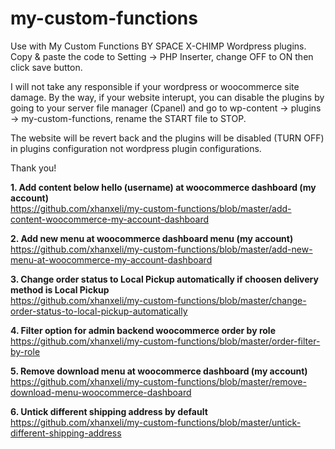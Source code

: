 # my-custom-functions

Use with My Custom Functions BY SPACE X-CHIMP Wordpress plugins. Copy & paste the code to Setting -> PHP Inserter, 
change OFF to ON then click save button.

I will not take any responsible if your wordpress or woocommerce site damage. By the way, if your website interupt, you can disable
the plugins by going to your server file manager (Cpanel) and go to wp-content -> plugins -> my-custom-functions, rename the START
file to STOP.

The website will be revert back and the plugins will be disabled (TURN OFF) in plugins configuration not wordpress plugin configurations.

Thank you!

<strong>1. Add content below hello (username) at woocommerce dashboard (my account)</strong><br>
https://github.com/xhanxeli/my-custom-functions/blob/master/add-content-woocommerce-my-account-dashboard

<strong>2. Add new menu at woocommerce dashboard menu (my account)</strong><br>
https://github.com/xhanxeli/my-custom-functions/blob/master/add-new-menu-at-woocommerce-my-account-dashboard

<strong>3. Change order status to Local Pickup automatically if choosen delivery method is Local Pickup</strong><br>
https://github.com/xhanxeli/my-custom-functions/blob/master/change-order-status-to-local-pickup-automatically

<strong>4. Filter option for admin backend woocommerce order by role</strong><br>
https://github.com/xhanxeli/my-custom-functions/blob/master/order-filter-by-role

<strong>5. Remove download menu at woocommerce dashboard (my account)</strong><br>
https://github.com/xhanxeli/my-custom-functions/blob/master/remove-download-menu-woocommerce-dashboard

<strong>6. Untick different shipping address by default</strong><br>
https://github.com/xhanxeli/my-custom-functions/blob/master/untick-different-shipping-address
